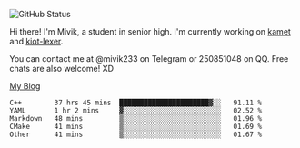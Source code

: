 ![GitHub Status](https://github-readme-stats.vercel.app/api?show_icons=true&username=Mivik)

Hi there! I'm Mivik, a student in senior high. I'm currently working on [kamet](https://github.com/Mivik/kamet) and [kiot-lexer](https://github.com/KiotLand/kiot-lexer).

You can contact me at @mivik233 on Telegram or 250851048 on QQ. Free chats are also welcome! XD

[My Blog](https://mivik.gitee.io)

<!--START_SECTION:waka-->
```text
C++        37 hrs 45 mins  ██████████████████████▓░░   91.11 % 
YAML       1 hr 2 mins     ▓░░░░░░░░░░░░░░░░░░░░░░░░   02.52 % 
Markdown   48 mins         ▒░░░░░░░░░░░░░░░░░░░░░░░░   01.96 % 
CMake      41 mins         ▒░░░░░░░░░░░░░░░░░░░░░░░░   01.69 % 
Other      41 mins         ▒░░░░░░░░░░░░░░░░░░░░░░░░   01.67 % 
```
<!--END_SECTION:waka-->
